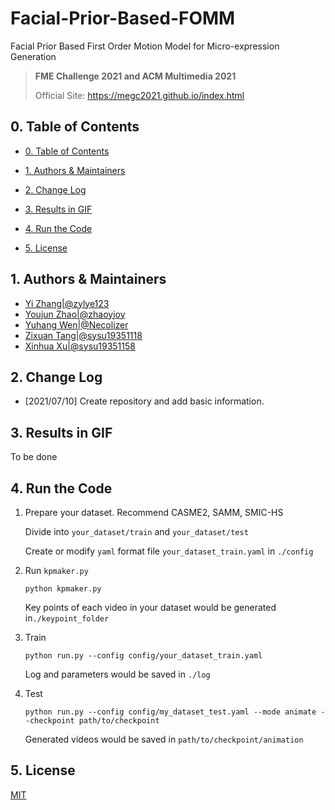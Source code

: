 # Facial-Prior-Based-FOMM
Facial Prior Based First Order Motion Model for Micro-expression Generation

> **FME Challenge 2021 and ACM Multimedia 2021**  
>
> Official Site: https://megc2021.github.io/index.html

## 0. Table of Contents

* [0. Table of Contents](#0-table-of-contents)

* [1. Authors & Maintainers](#1-authors---maintainers)

* [2. Change Log](#2-change-log)

* [3. Results in GIF](#3-results-in-gif)

* [4. Run the Code](#4-run-the-code)

* [5. License](#5-license)

  

## 1. Authors & Maintainers

- [Yi Zhang|@zylye123](https://github.com/zylye123)
- [Youjun Zhao|@zhaoyjoy](https://github.com/zhaoyjoy)
- [Yuhang Wen|@Necolizer](https://github.com/Necolizer)
- [Zixuan Tang|@sysu19351118](https://github.com/sysu19351118)
- [Xinhua Xu|@sysu19351158](https://github.com/sysu19351158)

## 2. Change Log

- [2021/07/10] Create repository and add basic information.

## 3. Results in GIF

To be done

## 4. Run the Code

1. Prepare your dataset. Recommend CASME2, SAMM, SMIC-HS

   Divide into `your_dataset/train` and `your_dataset/test`

   Create or modify `yaml` format file `your_dataset_train.yaml` in `./config`

2. Run `kpmaker.py`

   ```shell
   python kpmaker.py
   ```

   Key points of each video in your dataset would be generated in`./keypoint_folder`

3. Train

   ```shell
   python run.py --config config/your_dataset_train.yaml
   ```

   Log and parameters would be saved in `./log`

4. Test

   ```shell
   python run.py --config config/my_dataset_test.yaml --mode animate --checkpoint path/to/checkpoint
   ```

   Generated videos would be saved in `path/to/checkpoint/animation`

## 5. License

[MIT](https://github.com/Necolizer/Facial-Prior-Based-FOMM/blob/main/LICENSE)
